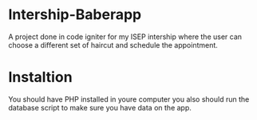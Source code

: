 # Intership-Baberapp
A project done in code igniter for my ISEP intership where the user can choose a different set of haircut and schedule the appointment.

# Instaltion
You should have PHP installed in youre computer you also should run the database script to make sure you have data on the app.
